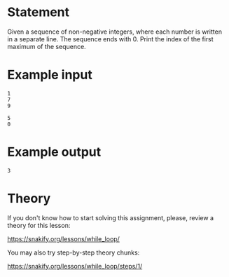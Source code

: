 # Statement

Given a sequence of non-negative integers, where each number is written in a separate line. The sequence ends with 0. Print the index of the first maximum of the sequence.  

# Example input

```
1
7
9
```

```
5
0
```

# Example output

```
3
```

# Theory

If you don't know how to start solving this assignment, please, review a theory for this lesson:

https://snakify.org/lessons/while_loop/   


You may also try step-by-step theory chunks:

https://snakify.org/lessons/while_loop/steps/1/